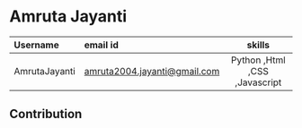 # Amruta Jayanti

| Username | email id | skills |
| :----- | :-------- | :----------------: |
| AmrutaJayanti | amruta2004.jayanti@gmail.com | Python ,Html ,CSS ,Javascript |

## Contribution
